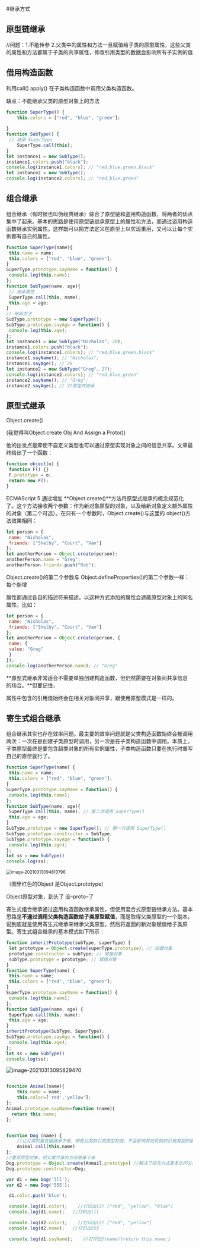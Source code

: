  #继承方式

## 原型链继承

//问题：1.不能传参 2.父类中的属性和方法一旦赋值给子类的原型属性，这些父类的属性和方法都属于子类的共享属性，修改引用类型的数据会影响所有子实例的值

## 借用构造函数

利用call() apply() 在子类构造函数中调用父类构造函数。

缺点：不能继承父类的原型对象上的方法

```js
function SuperType() { 
 	this.colors = ["red", "blue", "green"]; 
    
} 
function SubType() { 
 // 继承 SuperType 
 	SuperType.call(this); 
} 
let instance1 = new SubType(); 
instance1.colors.push("black"); 
console.log(instance1.colors); // "red,blue,green,black" 
let instance2 = new SubType(); 
console.log(instance2.colors); // "red,blue,green"
```



## 组合继承

组合继承（有时候也叫伪经典继承）综合了原型链和盗用构造函数，将两者的优点集中了起来。基本的思路是使用原型链继承原型上的属性和方法，而通过盗用构造函数继承实例属性。这样既可以把方法定义在原型上以实现重用，又可以让每个实例都有自己的属性。

```js
function SuperType(name){ 
 this.name = name; 
 this.colors = ["red", "blue", "green"]; 
} 
SuperType.prototype.sayName = function() { 
 console.log(this.name); 
}; 
function SubType(name, age){ 
 // 继承属性
 SuperType.call(this, name); 
 this.age = age; 
} 
// 继承方法
SubType.prototype = new SuperType(); 
SubType.prototype.sayAge = function() { 
 console.log(this.age); 
}; 
let instance1 = new SubType("Nicholas", 29); 
instance1.colors.push("black"); 
console.log(instance1.colors); // "red,blue,green,black" 
instance1.sayName(); // "Nicholas"; 
instance1.sayAge(); // 29 
let instance2 = new SubType("Greg", 27); 
console.log(instance2.colors); // "red,blue,green" 
instance2.sayName(); // "Greg"; 
instance2.sayAge(); // 27原型式继承
```

## 原型式继承

Object.create()

(我觉得叫Object.create Obj And Assign a Proto())

他的出发点是即使不自定义类型也可以通过原型实现对象之间的信息共享。文章最终给出了一个函数：

```js
function object(o) { 
 function F() {} 
 F.prototype = o; 
 return new F(); 
} 
```

ECMAScript 5 通过增加 **Object.create()**方法将原型式继承的概念规范化了。这个方法接收两个参数：作为新对象原型的对象，以及给新对象定义额外属性的对象（第二个可选）。在只有一个参数时，Object.create()与这里的 object()方法效果相同：

```javascript
let person = { 
 name: "Nicholas", 
 friends: ["Shelby", "Court", "Van"] 
}; 
let anotherPerson = Object.create(person);
anotherPerson.name = "Greg"; 
anotherPerson.friends.push("Rob"); 
```

Object.create()的第二个参数与 Object.defineProperties()的第二个参数一样：每个新增

属性都通过各自的描述符来描述。以这种方式添加的属性会遮蔽原型对象上的同名属性。比如：

```js
let person = { 
 name: "Nicholas", 
 friends: ["Shelby", "Court", "Van"] 
}; 
let anotherPerson = Object.create(person, { 
 name: { 
 value: "Greg" 
 } 
}); 
console.log(anotherPerson.name); // "Greg"
```

**原型式继承非常适合不需要单独创建构造函数，但仍然需要在对象间共享信息的场合。**但要记住，

属性中包含的引用值始终会在相关对象间共享，跟使用原型模式是一样的。

## 寄生式组合继承

组合继承其实也存在效率问题。最主要的效率问题就是父类构造函数始终会被调用两次：一次在是创建子类原型时调用，另一次是在子类构造函数中调用。本质上，子类原型最终是要包含超类对象的所有实例属性，子类构造函数只要在执行时重写自己的原型就行了。

```js
function SuperType(name) { 
 this.name = name; 
 this.colors = ["red", "blue", "green"]; 
} 
SuperType.prototype.sayName = function() { 
 console.log(this.name); 
}; 
function SubType(name, age){ 
 SuperType.call(this, name); // 第二次调用 SuperType() 
 this.age = age; 
} 
SubType.prototype = new SuperType(); // 第一次调用 SuperType() 
SubType.prototype.constructor = SubType; 
SubType.prototype.sayAge = function() { 
 console.log(this.age); 
};
let ss = new SubType()
console.log(ss);
```

<img src="31-2%20%E7%BB%A7%E6%89%BF%E6%A8%A1%E5%BC%8F.assets/image-20210313094813796.png" alt="image-20210313094813796" style="zoom:80%;" />

（图里红色的Object 是Object.prototype）

Object原型对象，到头了 没–proto–了

寄生式组合继承通过盗用构造函数继承属性，但使用混合式原型链继承方法。基本思路是**不通过调用父类构造函数给子类原型赋值**，而是取得父类原型的一个副本。说到底就是使用寄生式继承来继承父类原型，然后将返回的新对象赋值给子类原型。寄生式组合继承的基本模式如下所示：

```js
function inheritPrototype(subType, superType) { 
 let prototype = Object.create(superType.prototype); // 创建对象
 prototype.constructor = subType; // 增强对象 
 subType.prototype = prototype; // 赋值对象
}
function SuperType(name) { 
 this.name = name; 
 this.colors = ["red", "blue", "green"]; 
} 
SuperType.prototype.sayName = function() { 
 console.log(this.name); 
}; 
function SubType(name, age) { 
 SuperType.call(this, name); 
 this.age = age; 
} 
inheritPrototype(SubType, SuperType); 
SubType.prototype.sayAge = function() { 
 console.log(this.age); 
};
let ss = new SubType()
console.log(ss);
```

![image-20210313095829470](31-2%20%E7%BB%A7%E6%89%BF%E6%A8%A1%E5%BC%8F.assets/image-20210313095829470.png)



```js

function Animal(name){
    this.name = name;
    this.color=['red','yellow'];
};
Animal.prototype.sayName=function (name){
  return this.name;
};


function Dog (name) {
	//让父类的属性值继承下来，修改父类的引用类型的值，不会影响其他实例的引用类型的值
	Animal.call(this,name)
};
//重写原型对象，把父类共享的方法继承下来
Dog.prototype = Object.create(Anmail.prototype) //解决了组合方式重复访问父类构造函数
Dog.prototype.constructor=Dog;

var d1 = new Dog('lll');
var d2 = new Dog('555');

 d1.color.push('blue');

 console.log(d1.color);    //打印出(3) ["red", "yellow", "blue"]
 console.log(d1.name);   //打印出lll

 console.log(d2.color);    //打印出(2) ["red", "yellow"]
 console.log(d2.name);   //打印出555

 console.log(d1.sayName);    //打印出ƒ(name){return this.name;}

```




